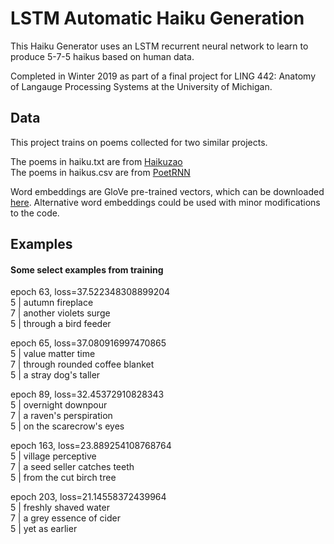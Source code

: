 # LSTM Automatic Haiku Generation

This Haiku Generator uses an LSTM recurrent neural network to learn to produce 5-7-5 haikus based on human data. 

Completed in Winter 2019 as part of a final project for LING 442: Anatomy of Langauge Processing Systems at the University of Michigan.

## Data
This project trains on poems collected for two similar projects.

The poems in haiku.txt are from [Haikuzao](https://github.com/herval/creative_machines/tree/master/haikuzao/src/main/resources) <br>
The poems in haikus.csv are from [PoetRNN](https://github.com/sballas8/PoetRNN/blob/master/data/haikus.csv)

Word embeddings are GloVe pre-trained vectors, which can be downloaded [here](https://nlp.stanford.edu/projects/glove/). Alternative word embeddings could be used with minor modifications to the code.

## Examples
#### Some select examples from training

epoch 63, loss=37.522348308899204 <br>
5 | autumn fireplace <br>
7 | another violets surge <br>
5 | through a bird feeder <br>

epoch 65, loss=37.080916997470865 <br>
5 | value matter time <br>
7 | through rounded coffee blanket <br>
5 | a stray dog's taller <br>

epoch 89, loss=32.45372910828343 <br>
5 | overnight downpour <br>
7 | a raven's perspiration <br>
5 | on the scarecrow's eyes <br>

epoch 163, loss=23.889254108768764 <br>
5 | village perceptive <br>
7 | a seed seller catches teeth <br>
5 | from the cut birch tree <br>

epoch 203, loss=21.14558372439964 <br>
5 | freshly shaved water <br>
7 | a grey essence of cider <br>
5 | yet as earlier <br>
